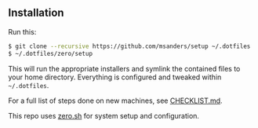 ## Installation

Run this:

```sh
$ git clone --recursive https://github.com/msanders/setup ~/.dotfiles
$ ~/.dotfiles/zero/setup
```

This will run the appropriate installers and symlink the contained files to your
home directory. Everything is configured and tweaked within `~/.dotfiles`.

For a full list of steps done on new machines, see [CHECKLIST.md](./CHECKLIST.md).

This repo uses [zero.sh](https://github.com/zero-sh/zero.sh) for system setup
and configuration.
